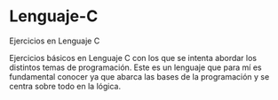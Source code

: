 # Lenguaje-C
Ejercicios en Lenguaje C

Ejercicios básicos en Lenguaje C con los que se intenta abordar los distintos temas de programación. 
Este es un lenguaje que para mí es fundamental conocer ya que abarca 
las bases de la programación y se centra sobre todo en la lógica.
